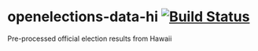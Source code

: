 # openelections-data-hi [![Build Status](https://github.com/openelections/openelections-data-hi/actions/workflows/format_tests.yml/badge.svg?branch=master)](https://github.com/openelections/openelections-data-hi/actions)
Pre-processed official election results from Hawaii
